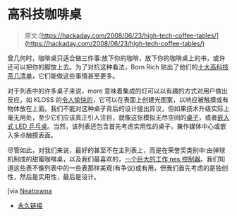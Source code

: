 # 高科技咖啡桌

> 原文:[https://hackaday.com/2008/06/23/high-tech-coffee-tables/](https://hackaday.com/2008/06/23/high-tech-coffee-tables/)

曾几何时，咖啡桌只适合做三件事:放下你的咖啡，放下你的咖啡桌上的书，或许还可以把你的脚放上去。为了对抗这种看法，Born Rich 贴出了他们的[十大高科技茶几清单](http://www.bornrich.org/entry/top-10-high-tech-luxury-coffee-tables-of-all-time/)，它们能做这些事情甚至更多。

对于列表中的许多桌子来说，more 意味着集成的灯可以以有趣的方式对用户做出反应，如 KLOSS 的[令人愉快的](http://www.kloss-online.co.uk/21058.html)，它可以在表面上创建光图案，以响应被触摸或有物体放在上面。我们不能对这种桌子背后的设计提出异议，但如果技术升级实际上毫无用处，至少它们应该真正引人注目，就像这张模拟无尽空间的[桌子](http://www.bornrich.org/entry/interactive-illuminating-table-takes-art-into-the-third-dimension/)，或者[嵌入式 LED 乒乓桌](http://www.hackaday.com/2008/05/28/embedded-led-pong-table/)。当然，该列表还包含首先考虑实用性的桌子，兼作媒体中心或嵌入多点触摸表面。

尽管如此，对我们来说，最好的甚至不在主列表上，而是在荣誉奖类别中:由弹球机制成的甜蜜咖啡桌，以及我们最喜欢的，[一个巨大的工作 nes 控制器](http://techdigest.tv/2008/05/nes_controller.html)。我们知道这些表不像列表中的一些表那样美观(有争议)或有用，但我们首先考虑的是独创性，然后是实用性，最后是设计。

[via [Neatorama](http://www.neatorama.com/2008/06/23/10-high-tech-coffee-tables/)

*   [永久链接](http://www.bornrich.org/entry/top-10-high-tech-luxury-coffee-tables-of-all-time/)